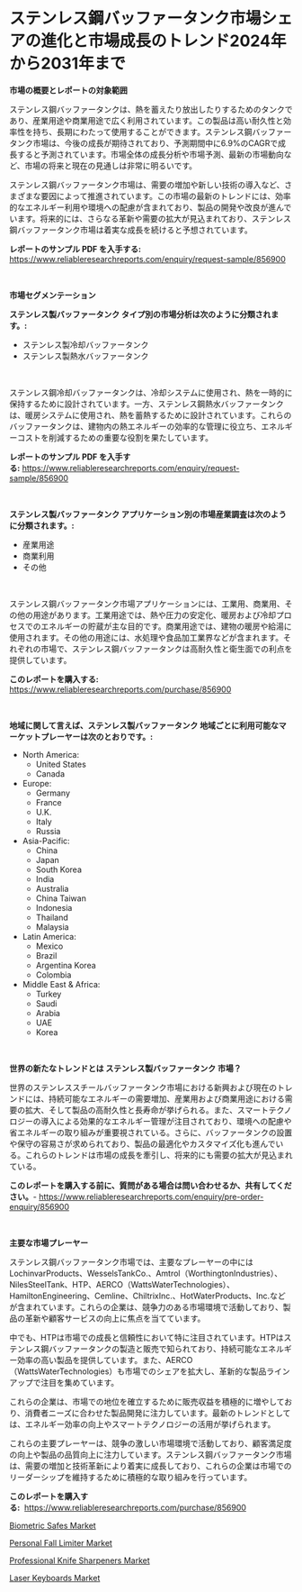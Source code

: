 <p><h1>ステンレス鋼バッファータンク市場シェアの進化と市場成長のトレンド2024年から2031年まで</h1></p><p><strong>市場の概要とレポートの対象範囲</strong></p>
<p><p>ステンレス鋼バッファータンクは、熱を蓄えたり放出したりするためのタンクであり、産業用途や商業用途で広く利用されています。この製品は高い耐久性と効率性を持ち、長期にわたって使用することができます。ステンレス鋼バッファータンク市場は、今後の成長が期待されており、予測期間中に6.9%のCAGRで成長すると予測されています。市場全体の成長分析や市場予測、最新の市場動向など、市場の将来と現在の見通しは非常に明るいです。</p><p>ステンレス鋼バッファータンク市場は、需要の増加や新しい技術の導入など、さまざまな要因によって推進されています。この市場の最新のトレンドには、効率的なエネルギー利用や環境への配慮が含まれており、製品の開発や改良が進んでいます。将来的には、さらなる革新や需要の拡大が見込まれており、ステンレス鋼バッファータンク市場は着実な成長を続けると予想されています。</p></p>
<p><strong>レポートのサンプル PDF を入手する:</strong> <a href="https://www.reliableresearchreports.com/enquiry/request-sample/856900">https://www.reliableresearchreports.com/enquiry/request-sample/856900</a></p>
<p>&nbsp;</p>
<p><strong>市場セグメンテーション</strong></p>
<p><strong>ステンレス製バッファータンク タイプ別の市場分析は次のように分類されます。:</strong></p>
<p><ul><li>ステンレス製冷却バッファータンク</li><li>ステンレス製熱水バッファータンク</li></ul></p>
<p>&nbsp;</p>
<p><p>ステンレス鋼冷却バッファータンクは、冷却システムに使用され、熱を一時的に保持するために設計されています。一方、ステンレス鋼熱水バッファータンクは、暖房システムに使用され、熱を蓄熱するために設計されています。これらのバッファータンクは、建物内の熱エネルギーの効率的な管理に役立ち、エネルギーコストを削減するための重要な役割を果たしています。</p></p>
<p><strong>レポートのサンプル PDF を入手する:</strong>&nbsp;<a href="https://www.reliableresearchreports.com/enquiry/request-sample/856900">https://www.reliableresearchreports.com/enquiry/request-sample/856900</a></p>
<p>&nbsp;</p>
<p><strong> ステンレス製バッファータンク アプリケーション別の市場産業調査は次のように分類されます。:</strong></p>
<p><ul><li>産業用途</li><li>商業利用</li><li>その他</li></ul></p>
<p>&nbsp;</p>
<p><p>ステンレス鋼バッファータンク市場アプリケーションには、工業用、商業用、その他の用途があります。工業用途では、熱や圧力の安定化、暖房および冷却プロセスでのエネルギーの貯蔵が主な目的です。商業用途では、建物の暖房や給湯に使用されます。その他の用途には、水処理や食品加工業界などが含まれます。それぞれの市場で、ステンレス鋼バッファータンクは高耐久性と衛生面での利点を提供しています。</p></p>
<p><strong>このレポートを購入する:</strong>&nbsp; <a href="https://www.reliableresearchreports.com/purchase/856900">https://www.reliableresearchreports.com/purchase/856900</a></p>
<p>&nbsp;</p>
<p><strong>地域に関して言えば、ステンレス製バッファータンク 地域ごとに利用可能なマーケットプレーヤーは次のとおりです。:</strong></p>
<p><ul>
    <li>
        North America:
        <ul>
            <li>United States</li>
            <li>Canada</li>
        </ul>
    </li>
    <li>
        Europe:
        <ul>
            <li>Germany</li>
            <li>France</li>
            <li>U.K.</li>
            <li>Italy</li>
            <li>Russia</li>
        </ul>
    </li>
    <li>
        Asia-Pacific:
        <ul>
            <li>China</li>
            <li>Japan</li>
            <li>South Korea</li>
            <li>India</li>
            <li>Australia</li>
            <li>China Taiwan</li>
            <li>Indonesia</li>
            <li>Thailand</li>
            <li>Malaysia</li>
        </ul>
    </li>
    <li>
        Latin America:
        <ul>
            <li>Mexico</li>
            <li>Brazil</li>
            <li>Argentina Korea</li>
            <li>Colombia</li>
        </ul>
    </li>
    <li>
        Middle East & Africa:
        <ul>
            <li>Turkey</li>
            <li>Saudi</li>
            <li>Arabia</li>
            <li>UAE</li>
            <li>Korea</li>
        </ul>
    </li>
    </ul></p>
<p>&nbsp;</p>
<p><strong>世界の新たなトレンドとは ステンレス製バッファータンク 市場？</strong></p>
<p><p>世界のステンレススチールバッファータンク市場における新興および現在のトレンドには、持続可能なエネルギーの需要増加、産業用および商業用途における需要の拡大、そして製品の高耐久性と長寿命が挙げられる。また、スマートテクノロジーの導入による効果的なエネルギー管理が注目されており、環境への配慮や省エネルギーの取り組みが重要視されている。さらに、バッファータンクの設置や保守の容易さが求められており、製品の最適化やカスタマイズ化も進んでいる。これらのトレンドは市場の成長を牽引し、将来的にも需要の拡大が見込まれている。</p></p>
<p><strong>このレポートを購入する前に、質問がある場合は問い合わせるか、共有してください。</strong>- <a href="https://www.reliableresearchreports.com/enquiry/pre-order-enquiry/856900">https://www.reliableresearchreports.com/enquiry/pre-order-enquiry/856900</a></p>
<p>&nbsp;</p>
<p><strong>主要な市場プレーヤー</strong></p>
<p><p>ステンレス鋼バッファータンク市場では、主要なプレーヤーの中にはLochinvarProducts、WesselsTankCo.、Amtrol（WorthingtonIndustries）、NilesSteelTank、HTP、AERCO（WattsWaterTechnologies）、HamiltonEngineering、Cemline、ChiltrixInc.、HotWaterProducts、Inc.などが含まれています。これらの企業は、競争力のある市場環境で活動しており、製品の革新や顧客サービスの向上に焦点を当てています。</p><p>中でも、HTPは市場での成長と信頼性において特に注目されています。HTPはステンレス鋼バッファータンクの製造と販売で知られており、持続可能なエネルギー効率の高い製品を提供しています。また、AERCO（WattsWaterTechnologies）も市場でのシェアを拡大し、革新的な製品ラインアップで注目を集めています。</p><p>これらの企業は、市場での地位を確立するために販売収益を積極的に増やしており、消費者ニーズに合わせた製品開発に注力しています。最新のトレンドとしては、エネルギー効率の向上やスマートテクノロジーの活用が挙げられます。</p><p>これらの主要プレーヤーは、競争の激しい市場環境で活動しており、顧客満足度の向上や製品の品質向上に注力しています。ステンレス鋼バッファータンク市場は、需要の増加と技術革新により着実に成長しており、これらの企業は市場でのリーダーシップを維持するために積極的な取り組みを行っています。</p></p>
<p><strong>このレポートを購入する:</strong>&nbsp;&nbsp;<a href="https://www.reliableresearchreports.com/purchase/856900">https://www.reliableresearchreports.com/purchase/856900</a></p>
<p><p><a href="https://github.com/bobicer/Market-Research-Report-List-2/blob/main/biometric-safes-market.md">Biometric Safes Market</a></p><p><a href="https://github.com/globismark/Market-Research-Report-List-2/blob/main/personal-fall-limiter-market.md">Personal Fall Limiter Market</a></p><p><a href="https://github.com/seekum/Market-Research-Report-List-1/blob/main/professional-knife-sharpeners-market.md">Professional Knife Sharpeners Market</a></p><p><a href="https://github.com/timeliteaut/Market-Research-Report-List-1/blob/main/laser-keyboards-market.md">Laser Keyboards Market</a></p></p>